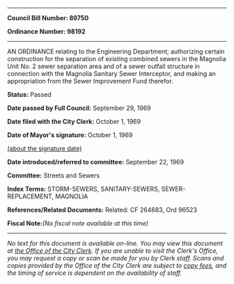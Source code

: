 

********

**Council Bill Number: 89750**
   
**Ordinance Number: 98192**
********

 AN ORDINANCE relating to the Engineering Department; authorizing certain construction for the separation of existing combined sewers in the Magnolia Unit No. 2 sewer separation area and of a sewer outfall structure in connection with the Magnolia Sanitary Sewer Interceptor, and making an appropriation from the Sewer Improvement Fund therefor.

**Status:** Passed
   
**Date passed by Full Council:** September 29, 1969
   
**Date filed with the City Clerk:** October 1, 1969
   
**Date of Mayor's signature:** October 1, 1969
   
[(about the signature date)](/~public/approvaldate.htm)
   
   
   
**Date introduced/referred to committee:** September 22, 1969
   
**Committee:** Streets and Sewers
   
   
**Index Terms:** STORM-SEWERS, SANITARY-SEWERS, SEWER-REPLACEMENT, MAGNOLIA

**References/Related Documents:** Related: CF 264683, Ord 96523

**Fiscal Note:**_(No fiscal note available at this time)_
********

_No text for this document is available on-line. You may view this document at [the Office of the City Clerk](http://www.seattle.gov/leg/clerk/contactUs.htm). If you are unable to visit the Clerk's Office, you may request a copy or scan be made for you by Clerk staff. Scans and copies provided by the Office of the City Clerk are subject to [copy fees](http://clerk.seattle.gov/~public/clerkfees.htm), and the timing of service is dependent on the availability of staff._

